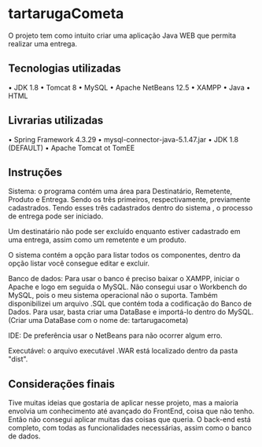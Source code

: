 # tartarugaCometa

O projeto tem como intuito criar uma aplicação Java WEB que permita realizar uma entrega.

## Tecnologias utilizadas

• JDK 1.8 
• Tomcat 8
• MySQL
• Apache NetBeans 12.5
• XAMPP
• Java
• HTML

## Livrarias utilizadas

• Spring Framework 4.3.29
• mysql-connector-java-5.1.47.jar
• JDK 1.8 (DEFAULT)
• Apache Tomcat ot TomEE

## Instruções

Sistema: o programa contém uma área para Destinatário, Remetente, Produto e Entrega. Sendo os três primeiros, respectivamente, previamente cadastrados. Tendo esses três cadastrados dentro do sistema , o processo de entrega pode ser iniciado. 

Um destinatário não pode ser excluído enquanto estiver cadastrado em uma entrega, assim como um remetente e um produto.

O sistema contém a opção para listar todos os componentes, dentro da opção listar você consegue editar e excluir.


Banco de dados: Para usar o banco é preciso baixar o XAMPP, iniciar o Apache e logo em seguida o MySQL. Não consegui usar o Workbench do MySQL, pois o meu sistema operacional não o suporta. Também disponibilizei um arquivo .SQL que contém toda a codificação do Banco de Dados. Para usar, basta criar uma DataBase e importá-lo dentro do MySQL. (Criar uma DataBase com o nome de: tartarugacometa) 

IDE: De preferência usar o NetBeans para não ocorrer algum erro.

Executável: o arquivo executável .WAR está localizado dentro da pasta "dist".

## Considerações finais

Tive muitas ideias que gostaria de aplicar nesse projeto, mas a maioria envolvia um conhecimento até avançado do FrontEnd, coisa que não tenho. Então não consegui aplicar muitas das coisas que queria. O back-end está completo, com todas as funcionalidades necessárias, assim como o banco de dados.
